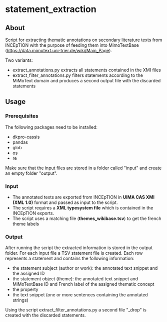 # statement_extraction

## About

Script for extracting thematic annotations on secondary literature texts from INCEpTION with the purpose of feeding them into MimoTextBase (https://data.mimotext.uni-trier.de/wiki/Main_Page).

Two variants:
* extract_annotations.py extracts all statements contained in the XMI files
* extract_filter_annotations.py filters statements according to the MiMoText domain and produces a second output file with the discarded statements


## Usage

### Prerequisites

The following packages need to be installed:
* dkpro-cassis
* pandas
* glob
* os
* re

Make sure that the input files are stored in a folder called "input" and create an empty folder "output".


### Input

* The annotated texts are exported from INCEpTION in **UIMA CAS XMI (XML 1.0)** format and passed as input to the script.
* The script requires a **XML typesystem file** which is contained in the INCEpTION exports.
* The script uses a matching file (**themes_wikibase.tsv**) to get the french theme labels

### Output

After running the script the extracted information is stored in the output folder. For each input file a TSV statement file is created. Each row represents a statement and contains the following information:
* the statement subject (author or work): the annotated text snippet and the assigned ID
* the statement object (theme): the annotated text snippet and MiMoTextBase ID and French label of the assigned thematic concept
* the property
* the text snippet (one or more sentences containing the annotated strings)

Using the script extract_filter_annotations.py a second file "_drop" is created with the discarded statements.
